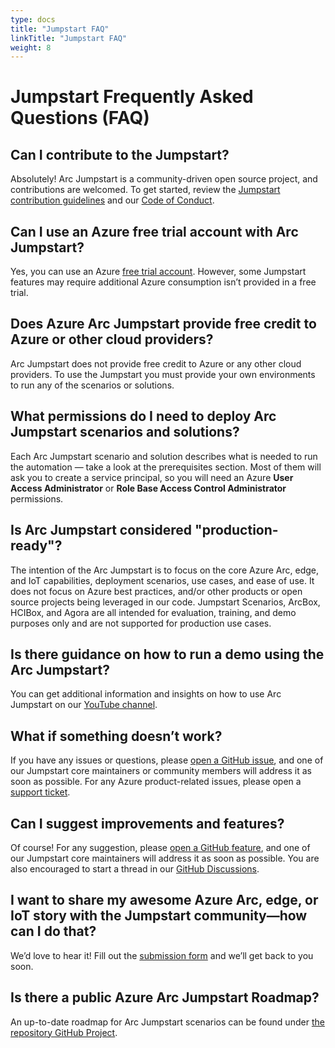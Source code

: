 ```yaml
---
type: docs
title: "Jumpstart FAQ"
linkTitle: "Jumpstart FAQ"
weight: 8
---
```


# Jumpstart Frequently Asked Questions (FAQ)

## Can I contribute to the Jumpstart?

Absolutely! Arc Jumpstart is a community-driven open source project, and contributions are welcomed. To get started, review the [Jumpstart contribution guidelines](../contribution_guidelines/) and our [Code of Conduct](https://aka.ms/JumpstartCOC).

## Can I use an Azure free trial account with Arc Jumpstart?

Yes, you can use an Azure [free trial account](https://azure.microsoft.com/free). However, some Jumpstart features may require additional Azure consumption isn’t provided in a free trial.

## Does Azure Arc Jumpstart provide free credit to Azure or other cloud providers?

Arc Jumpstart does not provide free credit to Azure or any other cloud providers. To use the Jumpstart you must provide your own environments to run any of the scenarios or solutions.

## What permissions do I need to deploy Arc Jumpstart scenarios and solutions?

Each Arc Jumpstart scenario and solution describes what is needed to run the automation — take a look at the prerequisites section. Most of them will ask you to create a service principal, so you will need an Azure **User Access Administrator** or **Role Base Access Control Administrator** permissions.

## Is Arc Jumpstart considered "production-ready"?

The intention of the Arc Jumpstart is to focus on the core Azure Arc, edge, and IoT capabilities, deployment scenarios, use cases, and ease of use. It does not focus on Azure best practices, and/or other products or open source projects being leveraged in our code. Jumpstart Scenarios, ArcBox, HCIBox, and Agora are all intended for evaluation, training, and demo purposes only and are not supported for production use cases.

## Is there guidance on how to run a demo using the Arc Jumpstart?

You can get additional information and insights on how to use Arc Jumpstart on our [YouTube channel](https://www.youtube.com/@azurearcjumpstart).

## What if something doesn’t work?

If you have any issues or questions, please [open a GitHub issue](https://aka.ms/JumpstartIssue), and one of our Jumpstart core maintainers or community members will address it as soon as possible. For any Azure product-related issues, please open a [support ticket](https://azure.microsoft.com/support/create-ticket).

## Can I suggest improvements and features?

Of course! For any suggestion, please [open a GitHub feature](https://aka.ms/JumpstartFeature), and one of our Jumpstart core maintainers will address it as soon as possible. You are also encouraged to start a thread in our [GitHub Discussions](https://aka.ms/JumpstartDiscussions).

## I want to share my awesome Azure Arc, edge, or IoT story with the Jumpstart community—how can I do that?

We’d love to hear it! Fill out the [submission form](https://aka.ms/LightningGuest) and we’ll get back to you soon.

## Is there a public Azure Arc Jumpstart Roadmap?

An up-to-date roadmap for Arc Jumpstart scenarios can be found under [the repository GitHub Project](https://aka.ms/JumpstartRoadmap).
